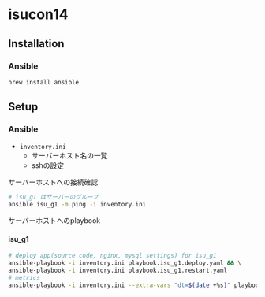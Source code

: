 # isucon14

## Installation

### Ansible

```bash
brew install ansible
```

## Setup

### Ansible

- `inventory.ini`
  - サーバーホスト名の一覧
  - sshの設定

サーバーホストへの接続確認

```bash
# isu_g1 はサーバーのグループ
ansible isu_g1 -m ping -i inventory.ini
```

サーバーホストへのplaybook

#### isu_g1

```bash
# deploy app(source code, nginx, mysql settings) for isu_g1
ansible-playbook -i inventory.ini playbook.isu_g1.deploy.yaml && \
ansible-playbook -i inventory.ini playbook.isu_g1.restart.yaml
# metrics
ansible-playbook -i inventory.ini --extra-vars "dt=$(date +%s)" playbook.isu_g1.metrics.yaml
```
